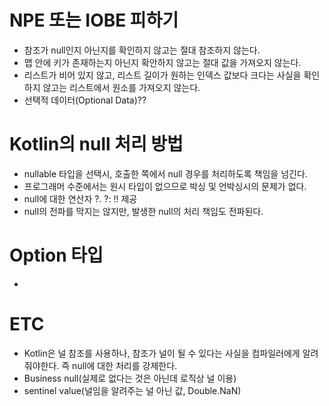 # NPE 또는 IOBE 피하기
- 참조가 null인지 아닌지를 확인하지 않고는 절대 참조하지 않는다.
- 맵 안에 키가 존재하는지 아닌지 확안하지 않고는 절대 값을 가져오지 않는다.
- 리스트가 비어 있지 않고, 리스트 길이가 원하는 인덱스 값보다 크다는 사실을 확인하지 않고는 리스트에서 원소를 가져오지 않는다.
- 선택적 데이터(Optional Data)??

# Kotlin의 null 처리 방법
- nullable 타입을 선택시, 호출한 쪽에서 null 경우를 처리하도록 책임을 넘긴다.
- 프로그래머 수준에서는 원시 타입이 없으므로 박싱 및 언박싱시의 문제가 없다.
- null에 대한 연산자 ?. ?: !! 제공
- null의 전파를 막지는 않지만, 발생한 null의 처리 책임도 전파된다.

# Option 타입
- 

# ETC
- Kotlin은 널 참조를 사용하나, 참조가 널이 될 수 있다는 사실을 컴파일러에게 알려줘야한다.
즉 null에 대한 처리를 강제한다.
- Business null(실제로 없다는 것은 아닌데 로직상 널 이용)
- sentinel value(널임을 알려주는 널 아닌 값, Double.NaN)